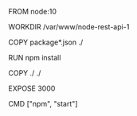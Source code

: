 FROM node:10

WORKDIR /var/www/node-rest-api-1

COPY package*.json ./

RUN npm install

COPY ./ ./

EXPOSE 3000

CMD ["npm", "start"]
